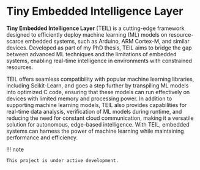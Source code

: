 # Tiny Embedded Intelligence Layer

**Tiny Embedded Intelligence Layer** (TEIL) is a cutting-edge framework designed to efficiently deploy machine learning (ML) models on resource-scarce embedded systems, such as Arduino, ARM Cortex-M, and similar devices. Developed as part of my PhD thesis, TEIL aims to bridge the gap between advanced ML techniques and the limitations of embedded systems, enabling real-time intelligence in environments with constrained resources.

TEIL offers seamless compatibility with popular machine learning libraries, including Scikit-Learn, and goes a step further by transpiling ML models into optimized C code, ensuring that these models can run effectively on devices with limited memory and processing power. In addition to supporting machine learning models, TEIL also provides capabilities for real-time data analysis, verification of ML models during runtime, and reducing the need for constant cloud communication, making it a versatile solution for autonomous, edge-based intelligence. With TEIL, embedded systems can harness the power of machine learning while maintaining performance and efficiency.


!!! note

    This project is under active development.

